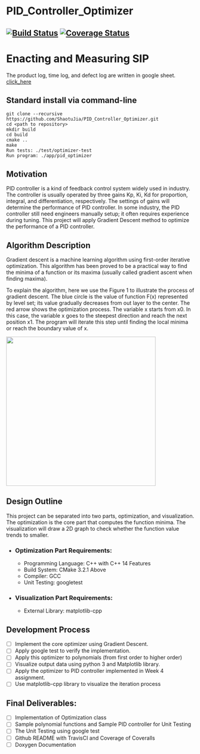 # PID_Controller_Optimizer
[![Build Status](https://travis-ci.org/ShaotuJia/PID_Controller_Optimizer.svg?branch=master)](https://travis-ci.org/ShaotuJia/PID_Controller_Optimizer.svg?branch=master)
[![Coverage Status](https://coveralls.io/repos/github/ShaotuJia/PID_Controller_Optimizer/badge.svg?branch=master)](https://coveralls.io/github/ShaotuJia/PID_Controller_Optimizer?branch=master)
---

# Enacting and Measuring SIP
The product log, time log, and defect log are written in google sheet. [click_here](https://docs.google.com/spreadsheets/d/1u9WEmkIhlhbIRRlmwj4HqYvlbm0llhUNIEqe1h8LvHQ/edit?usp=sharing)


## Standard install via command-line
```
git clone --recursive https://github.com/ShaotuJia/PID_Controller_Optimizer.git
cd <path to repository>
mkdir build
cd build
cmake ..
make
Run tests: ./test/optimizer-test
Run program: ./app/pid_optimizer
```

## Motivation

PID controller is a kind of feedback control system widely used in industry. The controller is usually operated by three gains Kp, Ki, Kd for proportion, integral, and differentiation, respectively. The settings of gains will determine the performance of PID controller. In some industry, the PID controller still need engineers manually setup; it often requires experience during tuning. This project will apply Gradient Descent method to optimize the performance of a PID controller. 

## Algorithm Description

Gradient descent is a machine learning algorithm using first-order iterative optimization. This algorithm has been proved to be a practical way to find the minima of a function or its maxima (usually called gradient ascent when finding maxima).

To explain the algorithm, here we use the Figure 1 to illustrate the process of gradient descent. The blue circle is the value of function F(x) represented by level set; its value gradually decreases from out layer to the center. The red arrow shows the optimization process. The variable x starts from x0. In this case, the variable x goes to the steepest direction and reach the next position x1. The program will iterate this step until finding the local minima or reach the boundary value of x.  

<img src="https://upload.wikimedia.org/wikipedia/commons/f/ff/Gradient_descent.svg" width=400 height=400>

## Design Outline
This project can be separated into two parts, optimization, and visualization. The optimization is the core part that computes the function minima. The visualization will draw a 2D graph to check whether the function value trends to smaller.
* ### Optimization Part Requirements:
  * Programming Language: C++ with C++ 14 Features
  * Build System: CMake 3.2.1 Above
  * Compiler: GCC
  * Unit Testing: googletest
* ### Visualization Part Requirements:
  * External Library: matplotlib-cpp 

## Development Process
- [ ] Implement the core optimizer using Gradient Descent. 
- [ ] Apply google test to verify the implementation.
- [ ] Apply this optimizer to polynomials (from first order to higher order)
- [ ] Visualize output data using python 3 and Matplotlib library. 
- [ ] Apply the optimizer to PID controller implemented in Week 4 assignment. 
- [ ] Use matplotlib-cpp library to visualize the iteration process

## Final Deliverables:
- [ ] Implementation of Optimization class
- [ ] Sample polynomial functions and Sample PID controller for Unit Testing
- [ ] The Unit Testing using google test
- [ ] Github README with TravisCI and Coverage of Coveralls
- [ ] Doxygen Documentation
